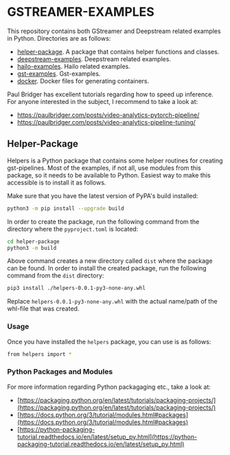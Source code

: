 # GSTREAMER-EXAMPLES

This repository contains both GStreamer and Deepstream related examples in Python. Directories are as follows:

* [helper-package](helper-package/README.md). A package that contains helper functions and classes.
* [deepstream-examples](deepstream-examples/README.md). Deepstream related examples.
* [hailo-examples](hailo-examples/README.md). Hailo related examples.
* [gst-examples](gst-examples/README.md). Gst-examples.
* [docker](docker/README.md). Docker files for generating containers.

Paul Bridger has excellent tutorials regarding how to speed up inference. For anyone interested in the subject,
I recommend to take a look at:
* https://paulbridger.com/posts/video-analytics-pytorch-pipeline/
* https://paulbridger.com/posts/video-analytics-pipeline-tuning/

## Helper-Package

Helpers is a Python package that contains some helper routines for creating gst-pipelines. Most of the examples, if not all, 
use modules from this package, so it needs to be available to Python. Easiest way to make this accessible is to install it as follows.

Make sure that you have the latest version of PyPA's build installed:

```bash
python3 -m pip install --upgrade build
```

In order to create the package, run the following command from the directory where the `pyproject.toml` is located:

```bash
cd helper-package
python3 -m build
```

Above command creates a new directory called `dist` where the package can be found. In order to install the created package, 
run the following command from the `dist` directory:

```bash
pip3 install ./helpers-0.0.1-py3-none-any.whl
```

Replace `helpers-0.0.1-py3-none-any.whl` with the actual name/path of the whl-file that was created.

### Usage

Once you have installed the `helpers` package, you can use is as follows:

```bash
from helpers import *
```

### Python Packages and Modules

For more information regarding Python packagaging etc., take a look at:

* [https://packaging.python.org/en/latest/tutorials/packaging-projects/](https://packaging.python.org/en/latest/tutorials/packaging-projects/)
* [https://docs.python.org/3/tutorial/modules.html#packages](https://docs.python.org/3/tutorial/modules.html#packages)
* [https://python-packaging-tutorial.readthedocs.io/en/latest/setup_py.html](https://python-packaging-tutorial.readthedocs.io/en/latest/setup_py.html)
